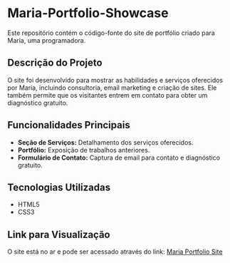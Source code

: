 # Maria-Portfolio-Showcase

Este repositório contém o código-fonte do site de portfólio criado para Maria, uma programadora.

## Descrição do Projeto
O site foi desenvolvido para mostrar as habilidades e serviços oferecidos por Maria, incluindo consultoria, email marketing e criação de sites. Ele também permite que os visitantes entrem em contato para obter um diagnóstico gratuito.

## Funcionalidades Principais
- **Seção de Serviços:** Detalhamento dos serviços oferecidos.
- **Portfólio:** Exposição de trabalhos anteriores.
- **Formulário de Contato:** Captura de email para contato e diagnóstico gratuito.

## Tecnologias Utilizadas
- HTML5
- CSS3

## Link para Visualização
O site está no ar e pode ser acessado através do link: [Maria Portfolio Site](https://showcase-maria.netlify.app/)
